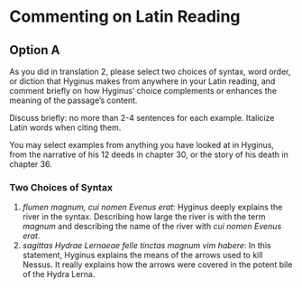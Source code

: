 # Commenting on Latin Reading

## Option A

As you did in translation 2, please select two choices of syntax, word order, or diction that Hyginus makes from anywhere in your Latin reading, 
and comment briefly on how Hyginus’ choice complements or enhances the meaning of the passage’s content.

Discuss briefly: no more than 2-4 sentences for each example. 
Italicize Latin words when citing them.

You may select examples from anything you have looked at in Hyginus, from the narrative of his 12 deeds in chapter 30, or the story of his death in chapter 36.

### Two Choices of Syntax

1. *flumen magnum, cui nomen Evenus erat*: Hyginus deeply explains the river in the syntax. Describing how large the river is with the term *magnum* and describing the name of the river with *cui nomen Evenus erat*.
2. *sagittas Hydrae Lernaeae felle tinctas magnum vim habere*: In this statement, Hyginus explains the means of the arrows used to kill Nessus. It really explains how the arrows were covered in the potent bile of the Hydra Lerna.
